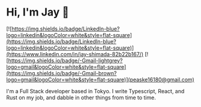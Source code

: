 # Hi, I'm Jay 👋

[![https://img.shields.io/badge/LinkedIn-blue?logo=linkedin&logoColor=white&style=flat-square](https://img.shields.io/badge/LinkedIn-blue?logo=linkedin&logoColor=white&style=flat-square)](https://www.linkedin.com/in/jay-shimada-82b22b167/)
[![https://img.shields.io/badge/-Gmail-lightgrey?logo=gmail&logoColor=white&style=flat-square](https://img.shields.io/badge/-Gmail-brown?logo=gmail&logoColor=white&style=flat-square)](peaske16180@gmail.com)

I'm a Full Stack developer based in Tokyo. I write Typescript, React, and Rust on my job, and dabble in other things from time to time. 
